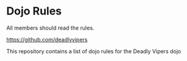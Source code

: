 Dojo Rules
==========

All members should read the rules.

https://github.com/deadlyvipers

This repository contains a list of dojo rules for the Deadly Vipers dojo


